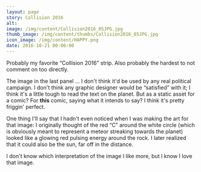 ```yaml
---
layout: page
story: Collision 2016
alt:
image: /img/content/Collision2016_05JPG.jpg
thumb_image: /img/content/thumbs/Collision2016_05JPG.jpg
icon_image: /img/content/HAPPY.png
date: 2016-10-21 00:00:00
---
```


Probably my favorite “Collision 2016” strip. Also probably the hardest to not comment on too directly.

The image in the last panel … I don't think it'd be used by any real political campaign. I don't think any graphic designer would be “satisfied” with it; I think it's a little tough to read the text on the planet. But as a static asset for a comic? For <b>this</b> comic, saying what it intends to say? I think it's pretty friggin' perfect.

One thing I'll say that I hadn't even noticed when I was making the art for that image: I originally thought of the red “C” around the white circle (which is obviously meant to represent a meteor streaking towards the planet) looked like a glowing red pulsing energy around the rock. I later realized that it could also be the sun, far off in the distance.

I don't know which interpretation of the image I like more, but I know I love that image.
